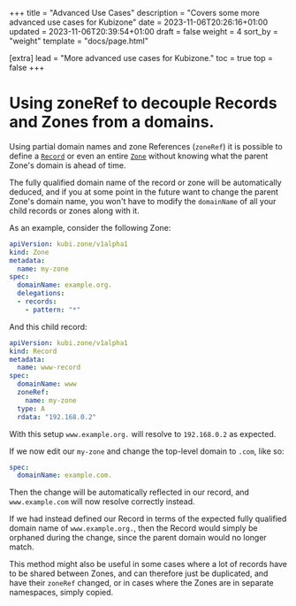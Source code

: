 +++
title = "Advanced Use Cases"
description = "Covers some more advanced use cases for Kubizone"
date = 2023-11-06T20:26:16+01:00
updated = 2023-11-06T20:39:54+01:00
draft = false
weight = 4
sort_by = "weight"
template = "docs/page.html"

[extra]
lead = "More advanced use cases for Kubizone."
toc = true
top = false
+++

# Using zoneRef to decouple Records and Zones from a domains.
Using partial domain names and zone References (`zoneRef`) it is possible to define a
[`Record`](../custom-resources/record.md) or even an entire [`Zone`](../custom-resources/zone.md)
without knowing what the parent Zone's domain is ahead of time.

The fully qualified domain name of the record or zone will be automatically deduced,
and if you at some point in the future want to change the parent Zone's domain
name, you won't have to modify the `domainName` of all your child records or zones along
with it.

As an example, consider the following Zone:

```yaml
apiVersion: kubi.zone/v1alpha1
kind: Zone
metadata:
  name: my-zone
spec:
  domainName: example.org.
  delegations:
  - records:
    - pattern: "*"
```

And this child record:

```yaml
apiVersion: kubi.zone/v1alpha1
kind: Record
metadata:
  name: www-record
spec:
  domainName: www
  zoneRef:
    name: my-zone
  type: A
  rdata: "192.168.0.2"
```

With this setup `www.example.org.` will resolve to `192.168.0.2` as expected.

If we now edit our `my-zone` and change the top-level domain to `.com`, like so:

```yaml
spec:
  domainName: example.com.
```

Then the change will be automatically reflected in our record, and `www.example.com`
will now resolve correctly instead.

If we had instead defined our Record in terms of the expected fully qualified
domain name of `www.example.org.`, then the Record would simply be orphaned during
the change, since the parent domain would no longer match.

This method might also be useful in some cases where a lot of records have to be
shared between Zones, and can therefore just be duplicated, and have their `zoneRef`
changed, or in cases where the Zones are in separate namespaces, simply copied.

